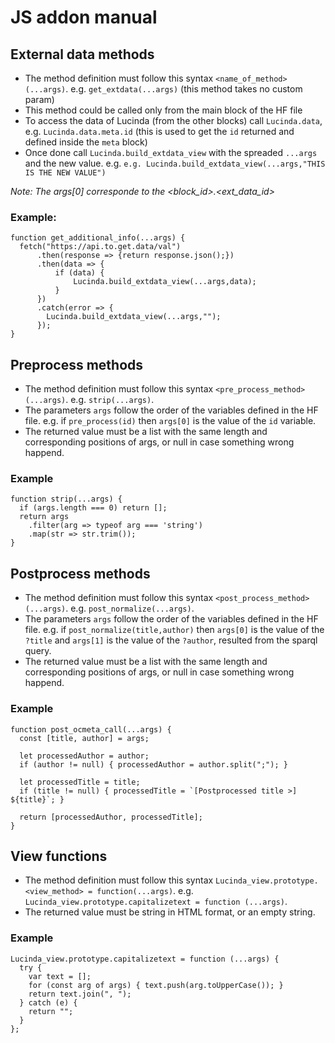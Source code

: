 # JS addon manual

## External data methods

- The method definition must follow this syntax ```<name_of_method>(...args)```. e.g. ```get_extdata(...args)``` (this method takes no custom param)
- This method could be called only from the main block of the HF file
- To access the data of Lucinda (from the other blocks) call `Lucinda.data`, e.g. `Lucinda.data.meta.id` (this is used to get the `id` returned and defined inside the `meta` block)
- Once done call `Lucinda.build_extdata_view` with the spreaded `...args` and the new value. e.g.
`e.g. Lucinda.build_extdata_view(...args,"THIS IS THE NEW VALUE")`

*Note: The args[0] corresponde to the <block_id>.<ext_data_id>*

### Example:
```
function get_additional_info(...args) {
  fetch("https://api.to.get.data/val")
      .then(response => {return response.json();})
      .then(data => {
          if (data) {
              Lucinda.build_extdata_view(...args,data);
          }
      })
      .catch(error => {
        Lucinda.build_extdata_view(...args,"");
      });
}
```

## Preprocess methods
- The method definition must follow this syntax ```<pre_process_method>(...args)```. e.g. ```strip(...args)```.
- The parameters `args` follow the order of the variables defined in the HF file. e.g. if `pre_process(id)` then `args[0]` is the value of the `id` variable.
- The returned value must be a list with the same length and corresponding positions of args, or null in case something wrong happend.

### Example
```
function strip(...args) {
  if (args.length === 0) return [];
  return args
    .filter(arg => typeof arg === 'string')
    .map(str => str.trim());
}
```

## Postprocess methods
- The method definition must follow this syntax ```<post_process_method>(...args)```. e.g. ```post_normalize(...args)```.
- The parameters `args` follow the order of the variables defined in the HF file. e.g. if `post_normalize(title,author)` then `args[0]` is the value of the `?title` and `args[1]` is the value of the `?author`, resulted from the sparql query.
- The returned value must be a list with the same length and corresponding positions of args, or null in case something wrong happend.

### Example
```
function post_ocmeta_call(...args) {
  const [title, author] = args;

  let processedAuthor = author;
  if (author != null) { processedAuthor = author.split(";"); }

  let processedTitle = title;
  if (title != null) { processedTitle = `[Postprocessed title >] ${title}`; }

  return [processedAuthor, processedTitle];
}
```


## View functions
- The method definition must follow this syntax ```Lucinda_view.prototype.<view_method> = function(...args)```. e.g. ```Lucinda_view.prototype.capitalizetext = function (...args)```.
- The returned value must be string in HTML format, or an empty string.

### Example
```
Lucinda_view.prototype.capitalizetext = function (...args) {
  try {
    var text = [];
    for (const arg of args) { text.push(arg.toUpperCase()); }
    return text.join(", ");
  } catch (e) {
    return "";
  }
};
```
